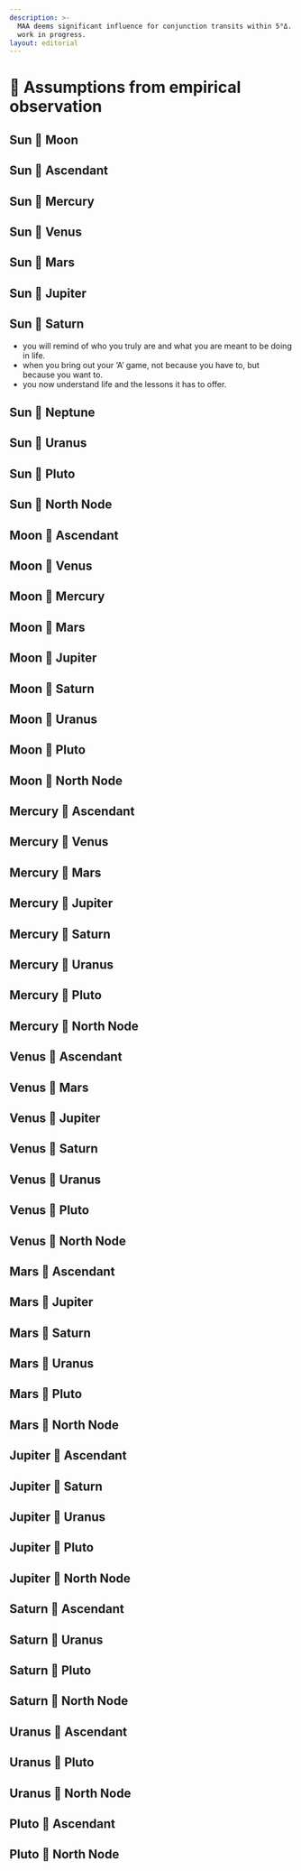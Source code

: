 ```yaml
---
description: >-
  MAA deems significant influence for conjunction transits within 5°Δ. This is a
  work in progress.
layout: editorial
---
```


# 🧐 Assumptions from empirical observation

## Sun 🖤 Moon

## Sun 🖤 Ascendant

## Sun  🖤  Mercury

## Sun  🖤 Venus

## Sun  🖤  Mars

## Sun  🖤 Jupiter

## Sun 🖤 Saturn

* you will remind of who you truly are and what you are meant to be doing in life.&#x20;
* when you bring out your ‘A’ game, not because you have to, but because you want to.
* you now understand life and the lessons it has to offer.

## Sun 🖤 Neptune

## Sun  🖤 Uranus

## Sun 🖤 Pluto

## Sun 🖤  North Node

## Moon 🖤 Ascendant

## Moon 🖤  Venus

## Moon  🖤 Mercury

## Moon  🖤 Mars

## Moon  🖤 Jupiter

## Moon  🖤 Saturn

## Moon 🖤  Uranus

## Moon  🖤 Pluto

## Moon 🖤  North Node

## Mercury  🖤 Ascendant

## Mercury 🖤 Venus

## Mercury 🖤  Mars

## Mercury  🖤 Jupiter

## Mercury  🖤 Saturn

## Mercury 🖤  Uranus

## Mercury 🖤  Pluto

## Mercury 🖤  North Node

## Venus 🖤  Ascendant

## Venus  🖤 Mars

## Venus  🖤 Jupiter

## Venus 🖤  Saturn

## Venus 🖤 Uranus

## Venus 🖤  Pluto

## Venus 🖤  North Node

## Mars  🖤 Ascendant

## Mars  🖤 Jupiter

## Mars 🖤  Saturn

## Mars 🖤  Uranus

## Mars  🖤 Pluto

## Mars 🖤  North Node

## Jupiter 🖤 Ascendant

## Jupiter 🖤 Saturn

## Jupiter  🖤 Uranus

## Jupiter  🖤 Pluto

## Jupiter 🖤  North Node

## Saturn  🖤 Ascendant

## Saturn 🖤  Uranus

## Saturn  🖤 Pluto

## Saturn  🖤 North Node

## Uranus  🖤 Ascendant

## Uranus  🖤 Pluto

## Uranus  🖤 North Node

## Pluto 🖤 Ascendant

## Pluto 🖤  North Node



